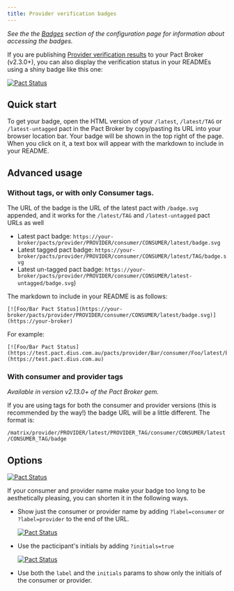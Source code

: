 ```yaml
---
title: Provider verification badges
---
```


_See the the_ [_Badges_](../configuration.md#Badges) _section of the configuration page for information about accessing the badges._

If you are publishing [Provider verification results](provider_verification_results.md) to your Pact Broker \(v2.3.0+\), you can also display the verification status in your READMEs using a shiny badge like this one:

[![Pact Status](https://cdn.rawgit.com/wiki/pact-foundation/pact_broker/images/foo-bar-badge-verified.svg)](https://test.pact.dius.com.au)

## Quick start

To get your badge, open the HTML version of your `/latest`, `/latest/TAG` or `/latest-untagged` pact in the Pact Broker by copy/pasting its URL into your browser location bar. Your badge will be shown in the top right of the page. When you click on it, a text box will appear with the markdown to include in your README.

## Advanced usage

### Without tags, or with only Consumer tags.

The URL of the badge is the URL of the latest pact with `/badge.svg` appended, and it works for the `/latest/TAG` and `/latest-untagged` pact URLs as well

* Latest pact badge: `https://your-broker/pacts/provider/PROVIDER/consumer/CONSUMER/latest/badge.svg`
* Latest tagged pact badge: `https://your-broker/pacts/provider/PROVIDER/consumer/CONSUMER/latest/TAG/badge.svg`
* Latest un-tagged pact badge: `https://your-broker/pacts/provider/PROVIDER/consumer/CONSUMER/latest-untagged/badge.svg`\)

The markdown to include in your README is as follows:

```text
[![Foo/Bar Pact Status](https://your-broker/pacts/provider/PROVIDER/consumer/CONSUMER/latest/badge.svg)](https://your-broker)
```

For example:

```text
[![Foo/Bar Pact Status](https://test.pact.dius.com.au/pacts/provider/Bar/consumer/Foo/latest/badge.svg)](https://test.pact.dius.com.au)
```

### With consumer and provider tags

_Available in version v2.13.0+ of the Pact Broker gem._

If you are using tags for both the consumer and provider versions \(this is recommended by the way!\) the badge URL will be a little different. The format is:

`/matrix/provider/PROVIDER/latest/PROVIDER_TAG/consumer/CONSUMER/latest/CONSUMER_TAG/badge`

## Options

[![Pact Status](https://cdn.rawgit.com/wiki/pact-foundation/pact_broker/images/long-badge.svg)](https://test.pact.dius.com.au)

If your consumer and provider name make your badge too long to be aesthetically pleasing, you can shorten it in the following ways.

* Show just the consumer or provider name by adding `?label=consumer` or `?label=provider` to the end of the URL.

  [![Pact Status](https://cdn.rawgit.com/wiki/pact-foundation/pact_broker/images/consumer-badge.svg)](https://test.pact.dius.com.au)

* Use the pacticipant's initials by adding `?initials=true`

  [![Pact Status](https://cdn.rawgit.com/wiki/pact-foundation/pact_broker/images/initials-badge.svg)](https://test.pact.dius.com.au)

* Use both the `label` and the `initials` params to show only the initials of the consumer or provider.


